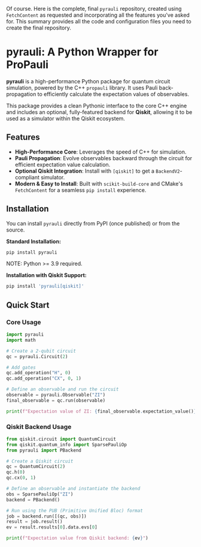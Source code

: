 Of course. Here is the complete, final `pyrauli` repository, created using `FetchContent` as requested and incorporating all the features you've asked for. This summary provides all the code and configuration files you need to create the final repository.
# pyrauli: A Python Wrapper for ProPauli

**pyrauli** is a high-performance Python package for quantum circuit simulation, powered by the C++ `propauli` library. It uses Pauli back-propagation to efficiently calculate the expectation values of observables.

This package provides a clean Pythonic interface to the core C++ engine and includes an optional, fully-featured backend for **Qiskit**, allowing it to be used as a simulator within the Qiskit ecosystem.

## Features

- **High-Performance Core**: Leverages the speed of C++ for simulation.
- **Pauli Propagation**: Evolve observables backward through the circuit for efficient expectation value calculation.
- **Optional Qiskit Integration**: Install with `[qiskit]` to get a `BackendV2`-compliant simulator.
- **Modern & Easy to Install**: Built with `scikit-build-core` and CMake's `FetchContent` for a seamless `pip install` experience.

## Installation

You can install `pyrauli` directly from PyPI (once published) or from the source.

**Standard Installation:**
```bash
pip install pyrauli
```

NOTE: Python >= 3.9 required.

**Installation with Qiskit Support:**

```bash
pip install 'pyrauli[qiskit]'
```

## Quick Start

### Core Usage

```python
import pyrauli
import math

# Create a 2-qubit circuit
qc = pyrauli.Circuit(2)

# Add gates
qc.add_operation("H", 0)
qc.add_operation("CX", 0, 1)

# Define an observable and run the circuit
observable = pyrauli.Observable("ZI")
final_observable = qc.run(observable)

print(f"Expectation value of ZI: {final_observable.expectation_value()}")
```

### Qiskit Backend Usage

```python
from qiskit.circuit import QuantumCircuit
from qiskit.quantum_info import SparsePauliOp
from pyrauli import PBackend

# Create a Qiskit circuit
qc = QuantumCircuit(2)
qc.h(0)
qc.cx(0, 1)

# Define an observable and instantiate the backend
obs = SparsePauliOp("ZI")
backend = PBackend()

# Run using the PUB (Primitive Unified Bloc) format
job = backend.run([(qc, obs)])
result = job.result()
ev = result.results[0].data.evs[0]

print(f"Expectation value from Qiskit backend: {ev}")
```

